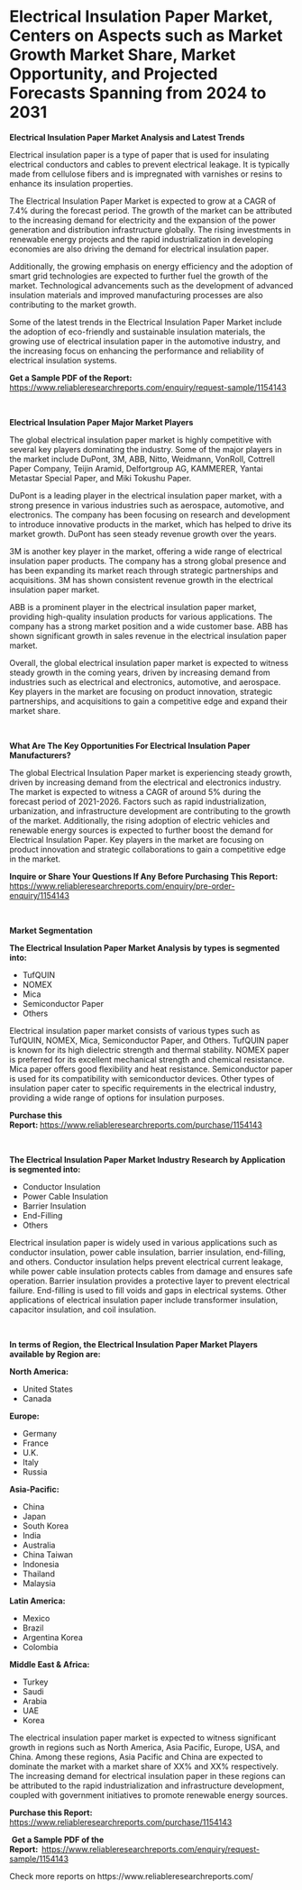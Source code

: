 <p><h1>Electrical Insulation Paper Market, Centers on Aspects such as Market Growth Market Share, Market Opportunity, and Projected Forecasts Spanning from 2024 to 2031</h1></p><p><strong>Electrical Insulation Paper Market Analysis and Latest Trends</strong></p>
<p><p>Electrical insulation paper is a type of paper that is used for insulating electrical conductors and cables to prevent electrical leakage. It is typically made from cellulose fibers and is impregnated with varnishes or resins to enhance its insulation properties.</p><p>The Electrical Insulation Paper Market is expected to grow at a CAGR of 7.4% during the forecast period. The growth of the market can be attributed to the increasing demand for electricity and the expansion of the power generation and distribution infrastructure globally. The rising investments in renewable energy projects and the rapid industrialization in developing economies are also driving the demand for electrical insulation paper.</p><p>Additionally, the growing emphasis on energy efficiency and the adoption of smart grid technologies are expected to further fuel the growth of the market. Technological advancements such as the development of advanced insulation materials and improved manufacturing processes are also contributing to the market growth.</p><p>Some of the latest trends in the Electrical Insulation Paper Market include the adoption of eco-friendly and sustainable insulation materials, the growing use of electrical insulation paper in the automotive industry, and the increasing focus on enhancing the performance and reliability of electrical insulation systems.</p></p>
<p><strong>Get a Sample PDF of the Report:&nbsp;</strong> <a href="https://www.reliableresearchreports.com/enquiry/request-sample/1154143">https://www.reliableresearchreports.com/enquiry/request-sample/1154143</a></p>
<p>&nbsp;</p>
<p><strong>Electrical Insulation Paper Major Market Players</strong></p>
<p><p>The global electrical insulation paper market is highly competitive with several key players dominating the industry. Some of the major players in the market include DuPont, 3M, ABB, Nitto, Weidmann, VonRoll, Cottrell Paper Company, Teijin Aramid, Delfortgroup AG, KAMMERER, Yantai Metastar Special Paper, and Miki Tokushu Paper.</p><p>DuPont is a leading player in the electrical insulation paper market, with a strong presence in various industries such as aerospace, automotive, and electronics. The company has been focusing on research and development to introduce innovative products in the market, which has helped to drive its market growth. DuPont has seen steady revenue growth over the years.</p><p>3M is another key player in the market, offering a wide range of electrical insulation paper products. The company has a strong global presence and has been expanding its market reach through strategic partnerships and acquisitions. 3M has shown consistent revenue growth in the electrical insulation paper market.</p><p>ABB is a prominent player in the electrical insulation paper market, providing high-quality insulation products for various applications. The company has a strong market position and a wide customer base. ABB has shown significant growth in sales revenue in the electrical insulation paper market.</p><p>Overall, the global electrical insulation paper market is expected to witness steady growth in the coming years, driven by increasing demand from industries such as electrical and electronics, automotive, and aerospace. Key players in the market are focusing on product innovation, strategic partnerships, and acquisitions to gain a competitive edge and expand their market share.</p></p>
<p>&nbsp;</p>
<p><strong>What Are The Key Opportunities For Electrical Insulation Paper Manufacturers?</strong></p>
<p><p>The global Electrical Insulation Paper market is experiencing steady growth, driven by increasing demand from the electrical and electronics industry. The market is expected to witness a CAGR of around 5% during the forecast period of 2021-2026. Factors such as rapid industrialization, urbanization, and infrastructure development are contributing to the growth of the market. Additionally, the rising adoption of electric vehicles and renewable energy sources is expected to further boost the demand for Electrical Insulation Paper. Key players in the market are focusing on product innovation and strategic collaborations to gain a competitive edge in the market.</p></p>
<p><strong>Inquire or Share Your Questions If Any Before Purchasing This Report:</strong> <a href="https://www.reliableresearchreports.com/enquiry/pre-order-enquiry/1154143">https://www.reliableresearchreports.com/enquiry/pre-order-enquiry/1154143</a></p>
<p>&nbsp;</p>
<p><strong>Market Segmentation</strong></p>
<p><strong>The Electrical Insulation Paper Market Analysis by types is segmented into:</strong></p>
<p><ul><li>TufQUIN</li><li>NOMEX</li><li>Mica</li><li>Semiconductor Paper</li><li>Others</li></ul></p>
<p><p>Electrical insulation paper market consists of various types such as TufQUIN, NOMEX, Mica, Semiconductor Paper, and Others. TufQUIN paper is known for its high dielectric strength and thermal stability. NOMEX paper is preferred for its excellent mechanical strength and chemical resistance. Mica paper offers good flexibility and heat resistance. Semiconductor paper is used for its compatibility with semiconductor devices. Other types of insulation paper cater to specific requirements in the electrical industry, providing a wide range of options for insulation purposes.</p></p>
<p><strong>Purchase this Report:&nbsp;</strong><a href="https://www.reliableresearchreports.com/purchase/1154143">https://www.reliableresearchreports.com/purchase/1154143</a></p>
<p>&nbsp;</p>
<p><strong>The Electrical Insulation Paper Market Industry Research by Application is segmented into:</strong></p>
<p><ul><li>Conductor Insulation</li><li>Power Cable Insulation</li><li>Barrier Insulation</li><li>End-Filling</li><li>Others</li></ul></p>
<p><p>Electrical insulation paper is widely used in various applications such as conductor insulation, power cable insulation, barrier insulation, end-filling, and others. Conductor insulation helps prevent electrical current leakage, while power cable insulation protects cables from damage and ensures safe operation. Barrier insulation provides a protective layer to prevent electrical failure. End-filling is used to fill voids and gaps in electrical systems. Other applications of electrical insulation paper include transformer insulation, capacitor insulation, and coil insulation.</p></p>
<p>&nbsp;</p>
<p><strong>In terms of Region, the Electrical Insulation Paper Market Players available by Region are:</strong></p>
<p>
    <p> <strong> North America: </strong>
        <ul>
            <li>United States</li>
            <li>Canada</li>
        </ul>
        </p> 
    <p> <strong> Europe: </strong>
        <ul>
            <li>Germany</li>
            <li>France</li>
            <li>U.K.</li>
            <li>Italy</li>
            <li>Russia</li>
        </ul>
        </p> 
    <p> <strong> Asia-Pacific: </strong>
        <ul>
            <li>China</li>
            <li>Japan</li>
            <li>South Korea</li>
            <li>India</li>
            <li>Australia</li>
            <li>China Taiwan</li>
            <li>Indonesia</li>
            <li>Thailand</li>
            <li>Malaysia</li>
        </ul>
        </p> 
    <p> <strong> Latin America: </strong>
        <ul>
            <li>Mexico</li>
            <li>Brazil</li>
            <li>Argentina Korea</li>
            <li>Colombia</li>
        </ul>
        </p> 
    <p> <strong> Middle East & Africa: </strong>
        <ul>
            <li>Turkey</li>
            <li>Saudi</li>
            <li>Arabia</li>
            <li>UAE</li>
            <li>Korea</li>
        </ul>
    </p>
    </p>
<p><p>The electrical insulation paper market is expected to witness significant growth in regions such as North America, Asia Pacific, Europe, USA, and China. Among these regions, Asia Pacific and China are expected to dominate the market with a market share of XX% and XX% respectively. The increasing demand for electrical insulation paper in these regions can be attributed to the rapid industrialization and infrastructure development, coupled with government initiatives to promote renewable energy sources.</p></p>
<p><strong>Purchase this Report: </strong><a href="https://www.reliableresearchreports.com/purchase/1154143">https://www.reliableresearchreports.com/purchase/1154143</a></p>
<p>&nbsp;<strong>Get a Sample PDF of the Report:&nbsp;&nbsp;</strong><a href="https://www.reliableresearchreports.com/enquiry/request-sample/1154143">https://www.reliableresearchreports.com/enquiry/request-sample/1154143</a></p>
<p><strong></strong></p>
<p>Check more reports on https://www.reliableresearchreports.com/</p>